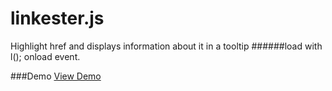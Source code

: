 # linkester.js
Highlight href and displays information about it in a tooltip
######load with l(); onload event.

###Demo
[View Demo](zainali99.github.io)

